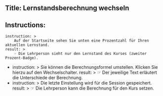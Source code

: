 Title: Lernstandsberechnung wechseln
----
Instructions:
-
	instruction: >
		Auf der Startseite sehen Sie unten eine Prozentzahl für Ihren aktuellen Lernstand.
	result: >
		☞ Die Lehrperson sieht nur den Lernstand des Kurses (zweiter Prozent-Badge).
-
	instruction: >
		Sie können die Berechnungsformel umstellen. Klicken Sie hierzu auf den Wechselschalter.
	result: >
		☞ Der jeweilige Text erläutert die Unterschiede der Berechnung.
-
	instruction: >
		Die letzte Einstellung wird für die Session gespeichert.
	result: >
		☞ Die Lehrperson kann die Berechnung für den Kurs setzen. 
